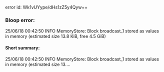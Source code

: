 error id: Wk1vUYype/dHs1zZ5y4Qyw==
### Bloop error:

25/06/18 00:42:50 INFO MemoryStore: Block broadcast_1 stored as values in memory (estimated size 13.8 KiB, free 4.5 GiB)
#### Short summary: 

25/06/18 00:42:50 INFO MemoryStore: Block broadcast_1 stored as values in memory (estimated size 13....
